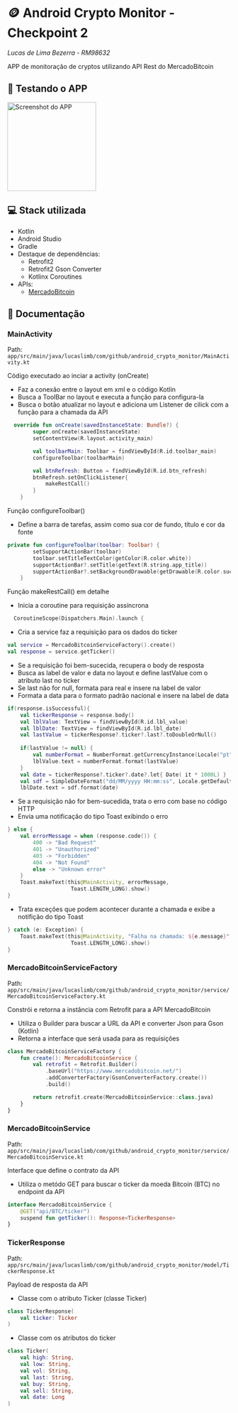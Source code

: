 
# 🪙 Android Crypto Monitor - Checkpoint 2

_Lucas de Lima Bezerra - RM98632_

APP de monitoração de cryptos utilizando API Rest do MercadoBitcoin

## 📲 Testando o APP

<img src="images/Screen_recording.gif" alt="Screenshot do APP" width="200">

## 💻 Stack utilizada

- Kotlin
- Android Studio
- Gradle
- Destaque de dependências:
  - Retrofit2
  - Retrofit2 Gson Converter
  - Kotlinx Coroutines
- APIs:
  - [MercadoBitcoin](https://api.mercadobitcoin.net/api/v4/docs)

## 📖 Documentação

### MainActivity
Path: `app/src/main/java/lucaslimb/com/github/android_crypto_monitor/MainActivity.kt`

Código executado ao inciar a activity (onCreate)
  - Faz a conexão entre o layout em xml e o código Kotlin
  - Busca a ToolBar no layout e executa a função para configura-la
  - Busca o botão atualizar no layout e adiciona um Listener de cilick com a função para a chamada da API
```kotlin
  override fun onCreate(savedInstanceState: Bundle?) {
        super.onCreate(savedInstanceState)
        setContentView(R.layout.activity_main)

        val toolbarMain: Toolbar = findViewById(R.id.toolbar_main)
        configureToolbar(toolbarMain)

        val btnRefresh: Button = findViewById(R.id.btn_refresh)
        btnRefresh.setOnClickListener{
            makeRestCall()
        }
    }
```

Função configureToolbar()
  - Define a barra de tarefas, assim como sua cor de fundo, título e cor da fonte
```kotlin
private fun configureToolbar(toolbar: Toolbar) {
        setSupportActionBar(toolbar)
        toolbar.setTitleTextColor(getColor(R.color.white))
        supportActionBar?.setTitle(getText(R.string.app_title))
        supportActionBar?.setBackgroundDrawable(getDrawable(R.color.success))
    }
```

Função makeRestCall() em detalhe
  - Inicia a coroutine para requisição assíncrona
```kotlin
  CoroutineScope(Dispatchers.Main).launch {
```
  - Cria a service faz a requisição para os dados do ticker
```kotlin
val service = MercadoBitcoinServiceFactory().create()
val response = service.getTicker()
```
  - Se a requisição foi bem-sucecida, recupera o body de resposta
  - Busca as label de valor e data no layout e define lastValue com o atributo last no ticker
  - Se last não for null, formata para real e insere na label de valor
  - Formata a data para o formato padrão nacional e insere na label de data
```kotlin
if(response.isSuccessful){
    val tickerResponse = response.body()
    val lblValue: TextView = findViewById(R.id.lbl_value)
    val lblDate: TextView = findViewById(R.id.lbl_date)
    val lastValue = tickerResponse?.ticker?.last?.toDoubleOrNull()
  
    if(lastValue != null) {
        val numberFormat = NumberFormat.getCurrencyInstance(Locale("pt", "BR"))
        lblValue.text = numberFormat.format(lastValue)
    }
    val date = tickerResponse?.ticker?.date?.let{ Date( it * 1000L) }
    val sdf = SimpleDateFormat("dd/MM/yyyy HH:mm:ss", Locale.getDefault())
    lblDate.text = sdf.format(date)
```
  - Se a requisição não for bem-sucedida, trata o erro com base no código HTTP
  - Envia uma notificação do tipo Toast exibindo o erro
```kotlin
} else {
    val errorMessage = when (response.code()) {
        400 -> "Bad Request"
        401 -> "Unauthorized"
        403 -> "Forbidden"
        404 -> "Not Found"
        else -> "Unknown error"
    }
    Toast.makeText(this@MainActivity, errorMessage,
                    Toast.LENGTH_LONG).show()
}
```
  - Trata exceções que podem acontecer durante a chamada e exibe a notifição do tipo Toast
```kotlin
} catch (e: Exception) {
    Toast.makeText(this@MainActivity, "Falha na chamada: ${e.message}",
                    Toast.LENGTH_LONG).show()
}
```

### MercadoBitcoinServiceFactory
Path: `app/src/main/java/lucaslimb/com/github/android_crypto_monitor/service/MercadoBitcoinServiceFactory.kt`

Constrói e retorna a instância com Retrofit para a API MercadoBitcoin
  - Utiliza o Builder para buscar a URL da API e converter Json para Gson (Kotlin)
  - Retorna a interface que será usada para as requisições
```kotlin
class MercadoBitcoinServiceFactory {
    fun create(): MercadoBitcoinService {
        val retrofit = Retrofit.Builder()
            .baseUrl("https://www.mercadobitcoin.net/")
            .addConverterFactory(GsonConverterFactory.create())
            .build()

        return retrofit.create(MercadoBitcoinService::class.java)
    }
}
```

### MercadoBitcoinService
Path: `app/src/main/java/lucaslimb/com/github/android_crypto_monitor/service/MercadoBitcoinService.kt`

Interface que define o contrato da API
  - Utiliza o metódo GET para buscar o ticker da moeda Bitcoin (BTC) no endpoint da API
```kotlin
interface MercadoBitcoinService {
    @GET("api/BTC/ticker")
    suspend fun getTicker(): Response<TickerResponse>
}
```

### TickerResponse
Path: `app/src/main/java/lucaslimb/com/github/android_crypto_monitor/model/TickerResponse.kt`

Payload de resposta da API
  - Classe com o atributo Ticker (classe Ticker)
```kotlin
class TickerResponse(
    val ticker: Ticker
)
```
  - Classe com os atributos do ticker
```kotlin
class Ticker(
    val high: String,
    val low: String,
    val vol: String,
    val last: String,
    val buy: String,
    val sell: String,
    val date: Long
)
```
